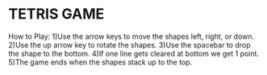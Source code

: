 # TETRIS GAME #
How to Play:
1)Use the arrow keys to move the shapes left, right, or down.
2)Use the up arrow key to rotate the shapes.
3)Use the spacebar to drop the shape to the bottom.
4)If one line gets cleared at bottom we get 1 point.
5)The game ends when the shapes stack up to the top.
